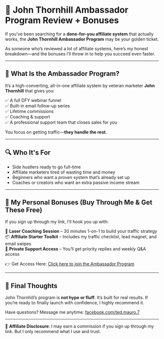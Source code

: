 # 🌟 John Thornhill Ambassador Program Review + Bonuses

If you've been searching for a **done-for-you affiliate system** that actually works, the **John Thornhill Ambassador Program** may be your golden ticket.

As someone who’s reviewed a lot of affiliate systems, here’s my honest breakdown—and the bonuses I’ll throw in to help you succeed even faster.

---

## 🧠 What Is the Ambassador Program?

It’s a high-converting, all-in-one affiliate system by veteran marketer **John Thornhill** that gives you:

✅ A full DFY webinar funnel  
✅ Built-in email follow-up series  
✅ Lifetime commissions  
✅ Coaching & support  
✅ A professional support team that closes sales for you

You focus on getting traffic—**they handle the rest.**

---

## 🔍 Who It's For

- Side hustlers ready to go full-time  
- Affiliate marketers tired of wasting time and money  
- Beginners who want a *proven* system that’s already set up  
- Coaches or creators who want an extra passive income stream

---

## 🚨 My Personal Bonuses (Buy Through Me & Get These Free)

If you sign up through my link, I’ll hook you up with:

🎯 **Laser Coaching Session** – 30 minutes 1-on-1 to build your traffic strategy  
📦 **Affiliate Starter Toolkit** – Includes my traffic checklist, lead magnet, and email swipes  
🚀 **Private Support Access** – You’ll get priority replies and weekly Q&A access

👉 Get Access Here: [Click here to join the Ambassador Program](http://tedmauro.co/ambaffilia)

---

## 💬 Final Thoughts

John Thornhill’s program is **not hype or fluff**. It’s built for real results. If you’re ready to finally launch with confidence, I highly recommend it.

Have questions? Message me anytime: [facebook.com/ted.mauro.7](https://facebook.com/ted.mauro.7)

---

🔗 **Affiliate Disclosure**: I may earn a commission if you sign up through my link. But I only recommend what I use and trust.

